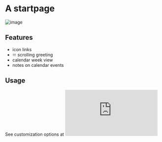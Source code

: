 # A startpage

![image](https://github.com/catherine-sun/startpage/assets/59343226/51711958-9576-4491-9afa-bf0a5a85a274)

## Features
- icon links
- ♾️ scrolling greeting
- calendar week view
- notes on calendar events

## Usage

See customization options at ![`./userconfig.js`](https://github.com/catherine-sun/startpage/blob/main/userconfig.js)
